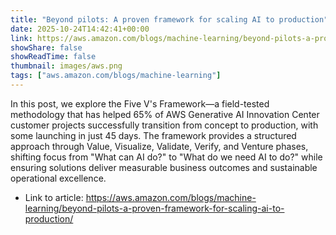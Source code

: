 ```yaml
---
title: "Beyond pilots: A proven framework for scaling AI to production"
date: 2025-10-24T14:42:41+00:00
link: https://aws.amazon.com/blogs/machine-learning/beyond-pilots-a-proven-framework-for-scaling-ai-to-production/
showShare: false
showReadTime: false
thumbnail: images/aws.png
tags: ["aws.amazon.com/blogs/machine-learning"]
---
```

In this post, we explore the Five V's Framework—a field-tested methodology that has helped 65% of AWS Generative AI Innovation Center customer projects successfully transition from concept to production, with some launching in just 45 days. The framework provides a structured approach through Value, Visualize, Validate, Verify, and Venture phases, shifting focus from "What can AI do?" to "What do we need AI to do?" while ensuring solutions deliver measurable business outcomes and sustainable operational excellence.

- Link to article: https://aws.amazon.com/blogs/machine-learning/beyond-pilots-a-proven-framework-for-scaling-ai-to-production/